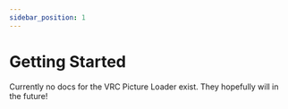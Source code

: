 ```yaml
---
sidebar_position: 1
---
```


# Getting Started

Currently no docs for the VRC Picture Loader exist. They hopefully will in the future!